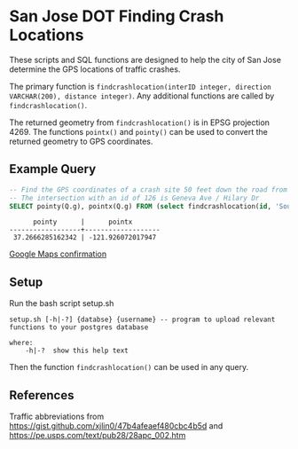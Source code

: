 # San Jose DOT Finding Crash Locations

These scripts and SQL functions are designed to help the city of San Jose determine the GPS locations of traffic crashes.

The primary function is `findcrashlocation(interID integer, direction VARCHAR(200), distance integer)`. Any additional functions are called by `findcrashlocation()`.

The returned geometry from `findcrashlocation()` is in EPSG projection 4269. The functions `pointx()` and `pointy()` can be used to convert the returned geometry to GPS coordinates.

## Example Query
```sql
-- Find the GPS coordinates of a crash site 50 feet down the road from the intersection with an id of 126
-- The intersection with an id of 126 is Geneva Ave / Hilary Dr
SELECT pointy(Q.g), pointx(Q.g) FROM (select findcrashlocation(id, 'South', 50) as g from interclean where id = 126) as Q;
```
```
      pointy      |      pointx       
------------------+-------------------
 37.2666285162342 | -121.926072017947
```
[Google Maps confirmation](https://www.google.com/maps/place/37%C2%B015'59.4%22N+121%C2%B055'34.5%22W/@37.2664954,-121.928441,17z/data=!3m1!4b1!4m5!3m4!1s0x0:0x0!8m2!3d37.2664912!4d-121.926247)

## Setup
Run the bash script setup.sh

```
setup.sh [-h|-?] {databse} {username} -- program to upload relevant functions to your postgres database

where:
    -h|-?  show this help text
```

Then the function `findcrashlocation()` can be used in any query.

## References
Traffic abbreviations from https://gist.github.com/xjlin0/47b4afeaef480cbc4b5d and https://pe.usps.com/text/pub28/28apc_002.htm